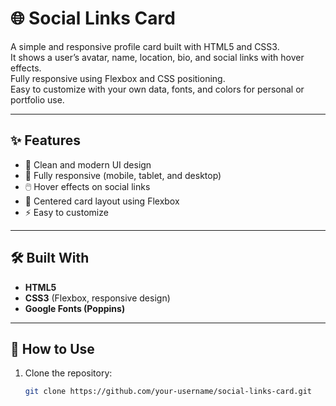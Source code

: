 # 🌐 Social Links Card

A simple and responsive profile card built with HTML5 and CSS3.  
It shows a user’s avatar, name, location, bio, and social links with hover effects.  
Fully responsive using Flexbox and CSS positioning.  
Easy to customize with your own data, fonts, and colors for personal or portfolio use.  

---

## ✨ Features
- 🎨 Clean and modern UI design  
- 📱 Fully responsive (mobile, tablet, and desktop)  
- 🖱️ Hover effects on social links  
- 🎯 Centered card layout using Flexbox  
- ⚡ Easy to customize  

---

## 🛠️ Built With
- **HTML5**  
- **CSS3** (Flexbox, responsive design)  
- **Google Fonts (Poppins)**  

---

## 🚀 How to Use
1. Clone the repository:
   ```bash
   git clone https://github.com/your-username/social-links-card.git
